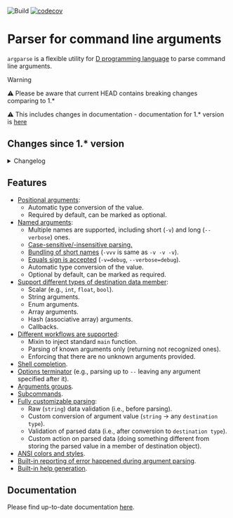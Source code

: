 ![Build](https://github.com/andrey-zherikov/argparse/actions/workflows/build.yaml/badge.svg)
[![codecov](https://codecov.io/gh/andrey-zherikov/argparse/branch/master/graph/badge.svg?token=H810TEZEHP)](https://codecov.io/gh/andrey-zherikov/argparse)

# Parser for command line arguments

`argparse` is a flexible utility for [D programming language](https://dlang.org/) to parse command line arguments.

> [!WARNING]
> :warning: Please be aware that current HEAD contains breaking changes comparing to 1.* 
> 
> :warning: This includes changes in documentation - documentation for 1.* version is [here](https://github.com/andrey-zherikov/argparse/blob/v1.3.0/README.md)

## Changes since 1.* version

<details>
<summary>Changelog</summary>

### Breaking changes

* Changes in `Config`:

  * Custom error handler function (`Config.errorHandler`) now receives message text with ANSI styling if styling is enabled. One can use `argparse.ansi.getUnstyledText` function to remove any styling - this function returns a range of unstyled `string` objects which can be used as is or `join`'ed into a string if  needed: `message.getUnstyledText.join`.

  * `Config.addHelp` is renamed to `Config.addHelpArgument`.

  * `Config.arraySep` is renamed to `Config.valueSep`.

  * `Config.caseSensitive` is replaced with `Config.caseSensitiveShortName`, `Config.caseSensitiveLongName` and `Config.caseSensitiveSubCommand`.
    There is also a "new" `Config.caseSensitive` function/property helper that sets all above settings to a specific value.

  * `Config.endOfArgs` is renamed to `Config.endOfNamedArgs`.

  * `Config.helpStyle` is renamed to `Config.styling`.

  * `Config.namedArgChar` is replaced with `Config.shortNamePrefix` and `Config.longNamePrefix`.

* `Style.namedArgumentName` is renamed to `Style.argumentName`.

* Underlying type of `ansiStylingArgument` argument is changed. It can now be directly cast to boolean instead comparing against `Config.StylingMode`.

  So if you use it:
  ```d
    static auto color = ansiStylingArgument;
  ```
  then you should replace
  ```d
    if(args.color == Config.StylingMode.on)
  ```
  with
  ```d
    if(args.color)
  ```

* `@SubCommands` UDA is removed. One should use `SubCommand` template instead of `SumType`

  Simply replace
  ```d
    @SubCommands SumType!(CMD1, CMD2, Default!CMD3) cmd;
  ```
  with
  ```d
    SubCommand!(CMD1, CMD2, Default!CMD3) cmd;
  ```

* `@TrailingArguments` UDA is removed: all command line parameters that appear after double-dash `--` are considered as positional arguments. So if those parameters are to be parsed, use `@PositionalArgument` instead of `@TrailingArguments`.

* Functions for parsing customization (`PreValidation`, `Parse`, `Validation` and `Action`) now accept functions as runtime parameters instead of template arguments

  For example, replace this
  ```d
    .Parse     !((string s) { return cast(char) s[1]; })
    .Validation!((char v) { return v >= '0' && v <= '9'; })
  ```
  with
  ```d
    .Parse     ((string s) { return cast(char) s[1]; })
    .Validation((char v) { return v >= '0' && v <= '9'; })
  ```

* `HideFromHelp` is renamed to `Hidden` and now also hides an argument from shell completion.

* `AllowedValues` now accepts values as run-time parameters, not as template parameters.

  For example, replace this
  ```d
    .AllowedValues!(["value1", "value2", value3"])
  ```
  with
  ```d
    .AllowedValues("value1", "value2", value3")
  ```

* `AllowNoValue` now accepts a value as run-time parameter, not as template parameter.

  For example, replace this
  ```d
    .AllowNoValue!"myvalue"
  ```
  with
  ```d
    .AllowNoValue("myvalue")
  ```

* `RequireNoValue` is renamed to `ForceNoValue` and now accepts a value as run-time parameter, not as template parameter.

  For example, replace this
  ```d
    .RequireNoValue!"myvalue"
  ```
  with
  ```d
    .ForceNoValue("myvalue")
  ```

* `ArgumentValue` is renamed to `AllowedValues`.

  For example, replace this
  ```d
    .ArgumentValue("value1", "value2")
  ```
  with
  ```d
    .AllowedValues("value1", "value2")
  ```

* Dropped support for DMD-2.099.

### Enhancements and bug fixes

* Fix for `Command()` UDA: `ArrayIndexError` is not thrown anymore.
* Error messages are printed with `Config.styling` and now have the same styling as help text.
* New `errorMessagePrefix` member in `Config.styling` that determines the style of "Error:" prefix in error messages. This prefix is printed in red by default.
* New checks:
  * Argument is not allowed to be in multiple argument groups.
  * Subcommand name can't start with `Config.shortNamePrefix` (dash `-` by default) or `Config.longNamePrefix` (double-dash `--` by default).
* Functions for parsing customization (`PreValidation`, `Parse`, `Validation` and `Action`) can now return `Result` through `Result.Success` or `Result.Error` and provide error message if needed.
* Fixes for bundling of single-letter arguments.
  For example, the following cases are supported for `bool b; string s;` arguments:
  * `./prog -b -s=abc`
  * `./prog -b -s abc`
  * `./prog -b -sabc`
  * `./prog -bsabc`
  * `./prog -bs=abc`
* Fixes for parsing of multiple values. Only these formats are supported:
  * `./prog --arg value1 value2 value3`
  * `./prog --arg=value1,value2,value3`
* Removed support for delegate in `Config.errorHandler`, `Description`, `ShortDescription`, `Usage` and `Epilog` because of compiler's `closures are not yet supported in CTFE`.
* Long and short names of arguments are now separated:
  * Short names are single-character names by default. This can be overridden by explicitly specifying short and long names in `NamedArgument` UDA.
  * Short names can be specified with short prefix only (e.g. `-`).
  * Long names can be specified with long prefix only (e.g. `--`).
* Added new `Config.assignKeyValueChar` parameter to customize assign character in `key=value` syntax for arguments with associative array type.
* Added support of `@PositionalArgument` without explicit position. In this case positions are determined in the order of declarations of members.

### Other changes

* Removed dependency on `std.regex`.
* New code base: library implementation is almost fully rewritten (public API was not changed in this effort). Unnecessary templates were replaced with regular functions. As a result, compilation time and memory usage were improved: 2x better for `dub build` and 4x better for `dub test`.
* [New documentation](https://andrey-zherikov.github.io/argparse/)
</details>


## Features

- [Positional arguments](https://andrey-zherikov.github.io/argparse/positional-arguments.html):
    - Automatic type conversion of the value.
    - Required by default, can be marked as optional.
- [Named arguments](https://andrey-zherikov.github.io/argparse/named-arguments.html):
    - Multiple names are supported, including short (`-v`) and long (`--verbose`) ones.
    - [Case-sensitive/-insensitive parsing.](https://andrey-zherikov.github.io/argparse/config.html#caseSensitive)
    - [Bundling of short names](https://andrey-zherikov.github.io/argparse/arguments-bundling.html) (`-vvv` is same as `-v -v -v`).
    - [Equals sign is accepted](https://andrey-zherikov.github.io/argparse/config.html#assignChar) (`-v=debug`, `--verbose=debug`).
    - Automatic type conversion of the value.
    - Optional by default, can be marked as required.
- [Support different types of destination data member](https://andrey-zherikov.github.io/argparse/supported-types.html):
    - Scalar (e.g., `int`, `float`, `bool`).
    - String arguments.
    - Enum arguments.
    - Array arguments.
    - Hash (associative array) arguments.
    - Callbacks.
- [Different workflows are supported](https://andrey-zherikov.github.io/argparse/calling-the-parser.html):
    - Mixin to inject standard `main` function.
    - Parsing of known arguments only (returning not recognized ones).
    - Enforcing that there are no unknown arguments provided.
- [Shell completion](https://andrey-zherikov.github.io/argparse/shell-completion.html).
- [Options terminator](https://andrey-zherikov.github.io/argparse/end-of-named-arguments.html) (e.g., parsing up to `--` leaving any argument specified after it).
- [Arguments groups](https://andrey-zherikov.github.io/argparse/argument-dependencies.html).
- [Subcommands](https://andrey-zherikov.github.io/argparse/subcommands.html).
- [Fully customizable parsing](https://andrey-zherikov.github.io/argparse/parsing-customization.html):
    - Raw (`string`) data validation (i.e., before parsing).
    - Custom conversion of argument value (`string` -> any `destination type`).
    - Validation of parsed data (i.e., after conversion to `destination type`).
    - Custom action on parsed data (doing something different from storing the parsed value in a member of destination
      object).
- [ANSI colors and styles](https://andrey-zherikov.github.io/argparse/ansi-coloring-and-styling.html).
- [Built-in reporting of error happened during argument parsing](https://andrey-zherikov.github.io/argparse/config.html#errorHandler).
- [Built-in help generation](https://andrey-zherikov.github.io/argparse/help-generation.html).

## Documentation

Please find up-to-date documentation [here](https://andrey-zherikov.github.io/argparse/).
